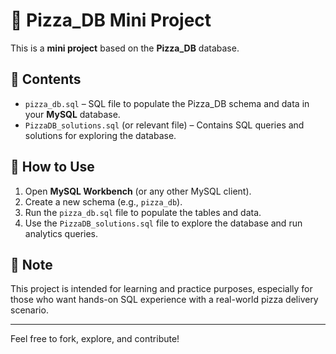 # 🍕 Pizza_DB Mini Project

This is a **mini project** based on the **Pizza_DB** database.

## 📂 Contents

- `pizza_db.sql` – SQL file to populate the Pizza_DB schema and data in your **MySQL** database.
- `PizzaDB_solutions.sql` (or relevant file) – Contains SQL queries and solutions for exploring the database.

## 💾 How to Use

1. Open **MySQL Workbench** (or any other MySQL client).
2. Create a new schema (e.g., `pizza_db`).
3. Run the `pizza_db.sql` file to populate the tables and data.
4. Use the `PizzaDB_solutions.sql` file to explore the database and run analytics queries.

## 📌 Note

This project is intended for learning and practice purposes, especially for those who want hands-on SQL experience with a real-world pizza delivery scenario.

---

Feel free to fork, explore, and contribute!
